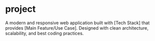 # project
A modern and responsive web application built with [Tech Stack] that provides [Main Feature/Use Case]. Designed with clean architecture, scalability, and best coding practices.
